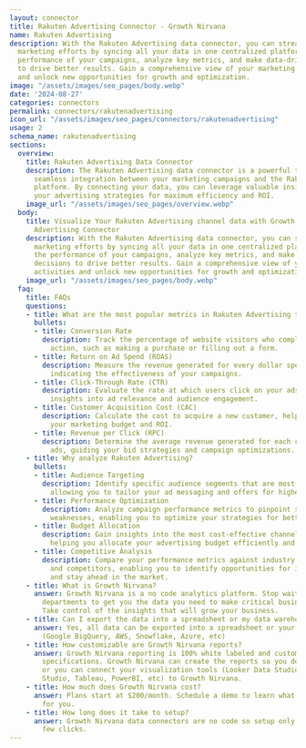 ```yaml
---
layout: connector
title: Rakuten Advertising Connector - Growth Nirvana
name: Rakuten Advertising
description: With the Rakuten Advertising data connector, you can streamline your
  marketing efforts by syncing all your data in one centralized platform. Track the
  performance of your campaigns, analyze key metrics, and make data-driven decisions
  to drive better results. Gain a comprehensive view of your marketing activities
  and unlock new opportunities for growth and optimization.
image: "/assets/images/seo_pages/body.webp"
date: '2024-08-27'
categories: connectors
permalink: connectors/rakutenadvertising
icon_url: "/assets/images/seo_pages/connectors/rakutenadvertising"
usage: 2
schema_name: rakutenadvertising
sections:
  overview:
    title: Rakuten Advertising Data Connector
    description: The Rakuten Advertising data connector is a powerful tool that enables
      seamless integration between your marketing campaigns and the Rakuten Advertising
      platform. By connecting your data, you can leverage valuable insights and optimize
      your advertising strategies for maximum efficiency and ROI.
    image_url: "/assets/images/seo_pages/overview.webp"
  body:
    title: Visualize Your Rakuten Advertising channel data with Growth Nirvana's Rakuten
      Advertising Connector
    description: With the Rakuten Advertising data connector, you can streamline your
      marketing efforts by syncing all your data in one centralized platform. Track
      the performance of your campaigns, analyze key metrics, and make data-driven
      decisions to drive better results. Gain a comprehensive view of your marketing
      activities and unlock new opportunities for growth and optimization.
    image_url: "/assets/images/seo_pages/body.webp"
  faq:
    title: FAQs
    questions:
    - title: What are the most popular metrics in Rakuten Advertising to analyze?
      bullets:
      - title: Conversion Rate
        description: Track the percentage of website visitors who complete a desired
          action, such as making a purchase or filling out a form.
      - title: Return on Ad Spend (ROAS)
        description: Measure the revenue generated for every dollar spent on advertising,
          indicating the effectiveness of your campaigns.
      - title: Click-Through Rate (CTR)
        description: Evaluate the rate at which users click on your ads, providing
          insights into ad relevance and audience engagement.
      - title: Customer Acquisition Cost (CAC)
        description: Calculate the cost to acquire a new customer, helping you optimize
          your marketing budget and ROI.
      - title: Revenue per Click (RPC)
        description: Determine the average revenue generated for each click on your
          ads, guiding your bid strategies and campaign optimizations.
    - title: Why analyze Rakuten Advertising?
      bullets:
      - title: Audience Targeting
        description: Identify specific audience segments that are most likely to convert,
          allowing you to tailor your ad messaging and offers for higher engagement.
      - title: Performance Optimization
        description: Analyze campaign performance metrics to pinpoint strengths and
          weaknesses, enabling you to optimize your strategies for better results.
      - title: Budget Allocation
        description: Gain insights into the most cost-effective channels and campaigns,
          helping you allocate your advertising budget efficiently and maximize returns.
      - title: Competitive Analysis
        description: Compare your performance metrics against industry benchmarks
          and competitors, enabling you to identify opportunities for improvement
          and stay ahead in the market.
    - title: What is Growth Nirvana?
      answer: Growth Nirvana is a no code analytics platform. Stop waiting for other
        departments to get you the data you need to make critical business decisions.
        Take control of the insights that will grow your business.
    - title: Can I export the data into a spreadsheet or my data warehouse?
      answer: Yes, all data can be exported into a spreadsheet or your data warehouse
        (Google BigQuery, AWS, Snowflake, Azure, etc)
    - title: How customizable are Growth Nirvana reports?
      answer: Growth Nirvana reporting is 100% white labeled and customized to your
        specifications. Growth Nirvana can create the reports so you don’t have to
        or you can connect your visualization tools (Looker Data Studio/Google Data
        Studio, Tableau, PowerBI, etc) to Growth Nirvana.
    - title: How much does Growth Nirvana cost?
      answer: Plans start at $200/month. Schedule a demo to learn what plan is best
        for you.
    - title: How long does it take to setup?
      answer: Growth Nirvana data connectors are no code so setup only requires a
        few clicks.
---
```

